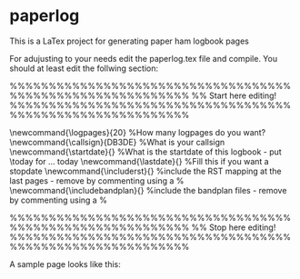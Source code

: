 # paperlog
This is a LaTex project for generating paper ham logbook pages

For adujusting to your needs edit the paperlog.tex file and compile.
You should at least edit the follwing section:

%%%%%%%%%%%%%%%%%%%%%%%%%%%%%%%%%%%%%%%%%%%%%%%%%%%%%%%%%%%
%% Start here editing!
%%%%%%%%%%%%%%%%%%%%%%%%%%%%%%%%%%%%%%%%%%%%%%%%%%%%%%%%%%%

\newcommand{\logpages}{20}      %How many logpages do you want?
\newcommand{\callsign}{DB3DE}   %What is your callsign
\newcommand{\startdate}{}       %What is the startdate of this logbook - put \today for ... today
\newcommand{\lastdate}{}        %Fill this if you want a stopdate 
\newcommand{\includerst}{}      %include the RST mapping at the last pages - remove by commenting using a %
\newcommand{\includebandplan}{} %include the bandplan files - remove by commenting using a %

%%%%%%%%%%%%%%%%%%%%%%%%%%%%%%%%%%%%%%%%%%%%%%%%%%%%%%%%%%%
%% Stop here editing!
%%%%%%%%%%%%%%%%%%%%%%%%%%%%%%%%%%%%%%%%%%%%%%%%%%%%%%%%%%%

A sample page looks like this:

